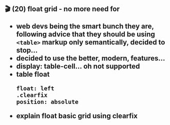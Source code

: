 ## 🎬 (20) float grid - no more need for <table>

- web devs being the smart bunch they are, following advice that they should be using `<table>` markup only semantically, decided to stop...
- decided to use the better, modern, features...
- display: table-cell... oh not supported
- table float
  ```
  float: left
  .clearfix
  position: absolute
  ```
- explain float basic grid using clearfix
